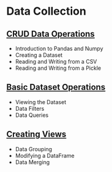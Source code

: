 # Data Collection

## [CRUD Data Operations](https://github.com/ByteAcademyCo/Phase1-Python/blob/Week4/Week%204/Data%20Collection/Slides/CRUD-Data-Operations.md)
* Introduction to Pandas and Numpy
* Creating a Dataset
* Reading and Writing from a CSV
* Reading and Writing from a Pickle

## [Basic Dataset Operations](https://github.com/ByteAcademyCo/Phase1-Python/blob/Week4/Week%204/Data%20Collection/Slides/Basic-Dataset-Operations.md)
* Viewing the Dataset
* Data Filters
* Data Queries

## [Creating Views](https://github.com/ByteAcademyCo/Phase1-Python/blob/Week4/Week%204/Data%20Collection/Slides/Creating-Views.md)
* Data Grouping
* Modifying a DataFrame
* Data Merging